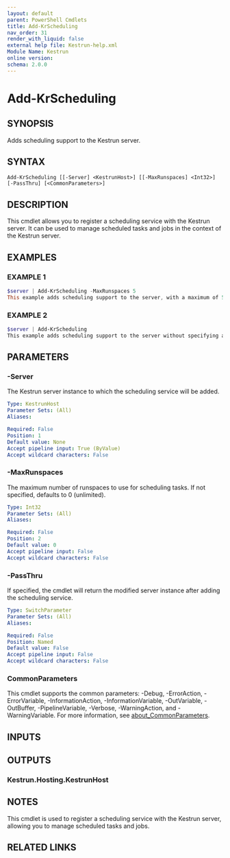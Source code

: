 ```yaml
---
layout: default
parent: PowerShell Cmdlets
title: Add-KrScheduling
nav_order: 31
render_with_liquid: false
external help file: Kestrun-help.xml
Module Name: Kestrun
online version:
schema: 2.0.0
---
```


# Add-KrScheduling

## SYNOPSIS
Adds scheduling support to the Kestrun server.

## SYNTAX

```
Add-KrScheduling [[-Server] <KestrunHost>] [[-MaxRunspaces] <Int32>] [-PassThru] [<CommonParameters>]
```

## DESCRIPTION
This cmdlet allows you to register a scheduling service with the Kestrun server.
It can be used to manage scheduled tasks and jobs in the context of the Kestrun server.

## EXAMPLES

### EXAMPLE 1
```powershell
$server | Add-KrScheduling -MaxRunspaces 5
This example adds scheduling support to the server, with a maximum of 5 runspaces.
```

### EXAMPLE 2
```powershell
$server | Add-KrScheduling
This example adds scheduling support to the server without specifying a maximum number of runspaces.
```

## PARAMETERS

### -Server
The Kestrun server instance to which the scheduling service will be added.

```yaml
Type: KestrunHost
Parameter Sets: (All)
Aliases:

Required: False
Position: 1
Default value: None
Accept pipeline input: True (ByValue)
Accept wildcard characters: False
```

### -MaxRunspaces
The maximum number of runspaces to use for scheduling tasks.
If not specified, defaults to 0 (unlimited).

```yaml
Type: Int32
Parameter Sets: (All)
Aliases:

Required: False
Position: 2
Default value: 0
Accept pipeline input: False
Accept wildcard characters: False
```

### -PassThru
If specified, the cmdlet will return the modified server instance after adding the scheduling service.

```yaml
Type: SwitchParameter
Parameter Sets: (All)
Aliases:

Required: False
Position: Named
Default value: False
Accept pipeline input: False
Accept wildcard characters: False
```

### CommonParameters
This cmdlet supports the common parameters: -Debug, -ErrorAction, -ErrorVariable, -InformationAction, -InformationVariable, -OutVariable, -OutBuffer, -PipelineVariable, -Verbose, -WarningAction, and -WarningVariable. For more information, see [about_CommonParameters](http://go.microsoft.com/fwlink/?LinkID=113216).

## INPUTS

## OUTPUTS

### Kestrun.Hosting.KestrunHost
## NOTES
This cmdlet is used to register a scheduling service with the Kestrun server, allowing you to manage scheduled tasks and jobs.

## RELATED LINKS
